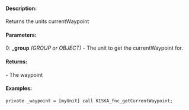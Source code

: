 #### Description:
Returns the units currentWaypoint

#### Parameters:
0: **_group** *(GROUP or OBJECT)* - The unit to get the currentWaypoint for.

#### Returns:
<ARRAY> - The waypoint

#### Examples:
```sqf
private _waypoint = [myUnit] call KISKA_fnc_getCurrentWaypoint;
```

